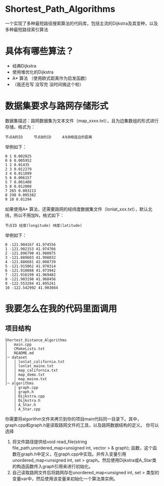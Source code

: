 # Shortest_Path_Algorithms
 一个实现了多种最短路径搜索算法的代码库，包括主流的Dijkstra及其变种，以及多种最短路径索引算法
# 具体有哪些算法？
* 经典Dijkstra
* 使用堆优化的Dijkstra
* A* 算法 （使用欧式距离作为启发函数）
* （我还在写 没写完 没时间搞这个啦）

# 数据集要求与路网存储形式
数据集描述：路网数据集为文本文件（map_xxxx.txt），且为边集数组的形式进行存储，格式为：
```
节点A的ID     节点B的ID     A与B相连边的距离
```
举例如下：
```
0 1 0.002025
0 6 0.005952
1 2 0.01435
2 3 0.012279
3 4 0.011099
5 6 0.006157
5 7 0.001408
5 8 0.012008
7 265 0.003213
8 298 0.005382
9 10 0.01294
```

如果使用A* 算法，还需要路网的经纬度数据集文件（lonlat_xxx.txt），默认北纬，所以不用加N，格式如下：
```
节点ID 经度(longitude) 纬度(latitude)
```
举例如下：
```
0 -121.904167 41.974556
1 -121.902153 41.974766
2 -121.896790 41.988075
3 -121.889603 41.998032
4 -121.886681 42.008739
5 -121.915062 41.970314
6 -121.910088 41.973942
7 -121.916199 41.969482
8 -121.903198 41.968456
9 -122.553284 41.895241
10 -122.542992 41.903084
```
# 我要怎么在我的代码里面调用
## 项目结构
```
Shortest_Distance_Algorithms
│   main.cpp
│   CMakeLists.txt
│   README.md
│─ dataset
│   │ lonlat_california.txt
│   │ lonlat_maine.txt
│   │ map_california.txt
│   │ map_demo.txt
│   │ map_maine.txt
│─ algorithms
    │ graph.cpp
    │ graph.h
    │ Dijkstra.cpp
    │ Dijkstra.h
    │ A_Star.h
    │ A_Star.cpp
```

你需要将algorithm文件夹拷贝到你的项目main代码同一目录下。其中，graph.cpp和graph.h是读取路网文件的工具，以及路网数据结构的定义。
你可以选择
1. 将文件路径提供给void read_file(string file_path,unordered_map<unsigned int, vector<Edge> > & graph);
函数，这个函数在graph.h中定义，在graph.cpp中实现。并传入变量引用unordered_map<unsigned int, set<Edge> > graph。然后使用Dijkstra或A_Star类的构造函数传入graph引用来进行初始化。
1. 自己读取路网文件后将路网存在unordered_map<unsigned int, set<Edge> > 类型的变量var中，然后使用该变量来初始化一个算法类实例。
